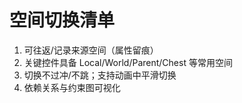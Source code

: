 # 空间切换清单

1. 可往返/记录来源空间（属性留痕）
2. 关键控件具备 Local/World/Parent/Chest 等常用空间
3. 切换不过冲/不跳；支持动画中平滑切换
4. 依赖关系与约束图可视化
